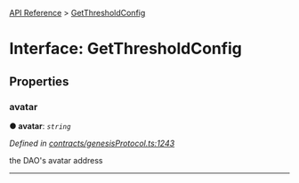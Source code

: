 [API Reference](../README.md) > [GetThresholdConfig](../interfaces/GetThresholdConfig.md)



# Interface: GetThresholdConfig


## Properties
<a id="avatar"></a>

###  avatar

**●  avatar**:  *`string`* 

*Defined in [contracts/genesisProtocol.ts:1243](https://github.com/daostack/arc.js/blob/caacbb2/lib/contracts/genesisProtocol.ts#L1243)*



the DAO's avatar address




___


